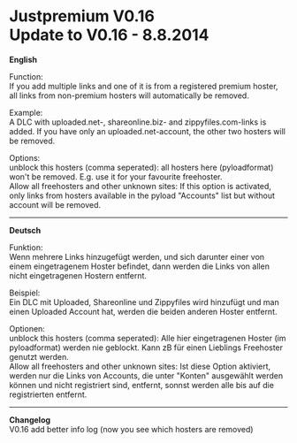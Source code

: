 Justpremium V0.16<br>
Update to V0.16 - 8.8.2014
=================

<b>English</b><br>

Function:<br>
If you add multiple links and one of it is from a registered premium hoster, all links from non-premium hosters will automatically be removed.<br>

Example: <br>
A DLC with uploaded.net-, shareonline.biz- and zippyfiles.com-links is added. If you have only an uploaded.net-account, the other two hosters will be removed.<br>

Options:<br>
unblock this hosters (comma seperated): all hosters here (pyloadformat) won't be removed. E.g. use it for your favourite freehoster.<br>
Allow all freehosters and other unknown sites: If this option is activated, only links from hosters available in the pyload "Accounts" list but without account will be removed.

----------------------------
<b>Deutsch</b><br>

Funktion:<br>
Wenn mehrere Links hinzugefügt werden, und sich darunter einer von einem eingetragenem Hoster befindet, dann werden die Links von allen nicht eingetragenen Hostern entfernt.<br>

Beispiel: <br>
Ein DLC mit Uploaded, Shareonline und Zippyfiles wird hinzufügt und man einen Uploaded Account hat, werden die beiden anderen Hoster entfernt.<br>

Optionen:<br>
unblock this hosters (comma seperated): Alle hier eingetragenen Hoster (im pyloadformat) werden nie geblockt. Kann zB für einen Lieblings Freehoster genutzt werden.<br>
Allow all freehosters and other unknown sites: Ist diese Option aktiviert, werden nur die Links von Accounts, die unter "Konten" ausgewählt werden können und nicht registriert sind, entfernt, sonnst werden alle bis auf die registrierten entfernt.

------------------------
<b>Changelog</b> <br>
V0.16 add better info log (now you see which hosters are removed)
